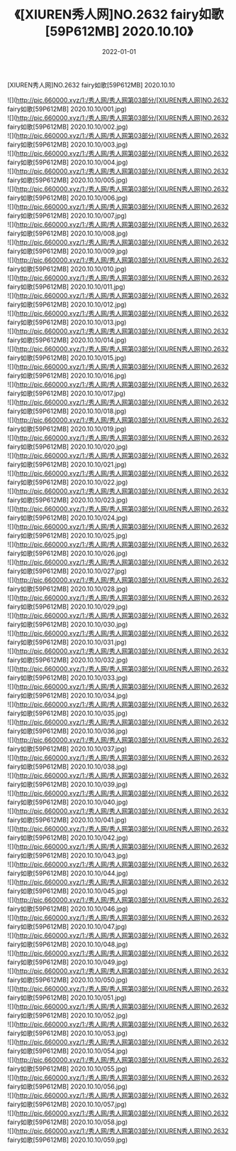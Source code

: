 ﻿---
layout: post
title:  《[XIUREN秀人网]NO.2632 fairy如歌[59P612MB] 2020.10.10》
date:   2022-01-01
img: http://pic.660000.xyz/1:/秀人网/秀人网第03部分/[XIUREN秀人网]NO.2632 fairy如歌[59P612MB] 2020.10.10/000.jpg
categories: [美女, 清纯, 唯美]
---

[XIUREN秀人网]NO.2632 fairy如歌[59P612MB] 2020.10.10

 ![](http://pic.660000.xyz/1:/秀人网/秀人网第03部分/[XIUREN秀人网]NO.2632 fairy如歌[59P612MB] 2020.10.10/001.jpg) <br>![](http://pic.660000.xyz/1:/秀人网/秀人网第03部分/[XIUREN秀人网]NO.2632 fairy如歌[59P612MB] 2020.10.10/002.jpg) <br>![](http://pic.660000.xyz/1:/秀人网/秀人网第03部分/[XIUREN秀人网]NO.2632 fairy如歌[59P612MB] 2020.10.10/003.jpg) <br>![](http://pic.660000.xyz/1:/秀人网/秀人网第03部分/[XIUREN秀人网]NO.2632 fairy如歌[59P612MB] 2020.10.10/004.jpg) <br>![](http://pic.660000.xyz/1:/秀人网/秀人网第03部分/[XIUREN秀人网]NO.2632 fairy如歌[59P612MB] 2020.10.10/005.jpg) <br>![](http://pic.660000.xyz/1:/秀人网/秀人网第03部分/[XIUREN秀人网]NO.2632 fairy如歌[59P612MB] 2020.10.10/006.jpg) <br>![](http://pic.660000.xyz/1:/秀人网/秀人网第03部分/[XIUREN秀人网]NO.2632 fairy如歌[59P612MB] 2020.10.10/007.jpg) <br>![](http://pic.660000.xyz/1:/秀人网/秀人网第03部分/[XIUREN秀人网]NO.2632 fairy如歌[59P612MB] 2020.10.10/008.jpg) <br>![](http://pic.660000.xyz/1:/秀人网/秀人网第03部分/[XIUREN秀人网]NO.2632 fairy如歌[59P612MB] 2020.10.10/009.jpg) <br>![](http://pic.660000.xyz/1:/秀人网/秀人网第03部分/[XIUREN秀人网]NO.2632 fairy如歌[59P612MB] 2020.10.10/010.jpg) <br>![](http://pic.660000.xyz/1:/秀人网/秀人网第03部分/[XIUREN秀人网]NO.2632 fairy如歌[59P612MB] 2020.10.10/011.jpg) <br>![](http://pic.660000.xyz/1:/秀人网/秀人网第03部分/[XIUREN秀人网]NO.2632 fairy如歌[59P612MB] 2020.10.10/012.jpg) <br>![](http://pic.660000.xyz/1:/秀人网/秀人网第03部分/[XIUREN秀人网]NO.2632 fairy如歌[59P612MB] 2020.10.10/013.jpg) <br>![](http://pic.660000.xyz/1:/秀人网/秀人网第03部分/[XIUREN秀人网]NO.2632 fairy如歌[59P612MB] 2020.10.10/014.jpg) <br>![](http://pic.660000.xyz/1:/秀人网/秀人网第03部分/[XIUREN秀人网]NO.2632 fairy如歌[59P612MB] 2020.10.10/015.jpg) <br>![](http://pic.660000.xyz/1:/秀人网/秀人网第03部分/[XIUREN秀人网]NO.2632 fairy如歌[59P612MB] 2020.10.10/016.jpg) <br>![](http://pic.660000.xyz/1:/秀人网/秀人网第03部分/[XIUREN秀人网]NO.2632 fairy如歌[59P612MB] 2020.10.10/017.jpg) <br>![](http://pic.660000.xyz/1:/秀人网/秀人网第03部分/[XIUREN秀人网]NO.2632 fairy如歌[59P612MB] 2020.10.10/018.jpg) <br>![](http://pic.660000.xyz/1:/秀人网/秀人网第03部分/[XIUREN秀人网]NO.2632 fairy如歌[59P612MB] 2020.10.10/019.jpg) <br>![](http://pic.660000.xyz/1:/秀人网/秀人网第03部分/[XIUREN秀人网]NO.2632 fairy如歌[59P612MB] 2020.10.10/020.jpg) <br>![](http://pic.660000.xyz/1:/秀人网/秀人网第03部分/[XIUREN秀人网]NO.2632 fairy如歌[59P612MB] 2020.10.10/021.jpg) <br>![](http://pic.660000.xyz/1:/秀人网/秀人网第03部分/[XIUREN秀人网]NO.2632 fairy如歌[59P612MB] 2020.10.10/022.jpg) <br>![](http://pic.660000.xyz/1:/秀人网/秀人网第03部分/[XIUREN秀人网]NO.2632 fairy如歌[59P612MB] 2020.10.10/023.jpg) <br>![](http://pic.660000.xyz/1:/秀人网/秀人网第03部分/[XIUREN秀人网]NO.2632 fairy如歌[59P612MB] 2020.10.10/024.jpg) <br>![](http://pic.660000.xyz/1:/秀人网/秀人网第03部分/[XIUREN秀人网]NO.2632 fairy如歌[59P612MB] 2020.10.10/025.jpg) <br>![](http://pic.660000.xyz/1:/秀人网/秀人网第03部分/[XIUREN秀人网]NO.2632 fairy如歌[59P612MB] 2020.10.10/026.jpg) <br>![](http://pic.660000.xyz/1:/秀人网/秀人网第03部分/[XIUREN秀人网]NO.2632 fairy如歌[59P612MB] 2020.10.10/027.jpg) <br>![](http://pic.660000.xyz/1:/秀人网/秀人网第03部分/[XIUREN秀人网]NO.2632 fairy如歌[59P612MB] 2020.10.10/028.jpg) <br>![](http://pic.660000.xyz/1:/秀人网/秀人网第03部分/[XIUREN秀人网]NO.2632 fairy如歌[59P612MB] 2020.10.10/029.jpg) <br>![](http://pic.660000.xyz/1:/秀人网/秀人网第03部分/[XIUREN秀人网]NO.2632 fairy如歌[59P612MB] 2020.10.10/030.jpg) <br>![](http://pic.660000.xyz/1:/秀人网/秀人网第03部分/[XIUREN秀人网]NO.2632 fairy如歌[59P612MB] 2020.10.10/031.jpg) <br>![](http://pic.660000.xyz/1:/秀人网/秀人网第03部分/[XIUREN秀人网]NO.2632 fairy如歌[59P612MB] 2020.10.10/032.jpg) <br>![](http://pic.660000.xyz/1:/秀人网/秀人网第03部分/[XIUREN秀人网]NO.2632 fairy如歌[59P612MB] 2020.10.10/033.jpg) <br>![](http://pic.660000.xyz/1:/秀人网/秀人网第03部分/[XIUREN秀人网]NO.2632 fairy如歌[59P612MB] 2020.10.10/034.jpg) <br>![](http://pic.660000.xyz/1:/秀人网/秀人网第03部分/[XIUREN秀人网]NO.2632 fairy如歌[59P612MB] 2020.10.10/035.jpg) <br>![](http://pic.660000.xyz/1:/秀人网/秀人网第03部分/[XIUREN秀人网]NO.2632 fairy如歌[59P612MB] 2020.10.10/036.jpg) <br>![](http://pic.660000.xyz/1:/秀人网/秀人网第03部分/[XIUREN秀人网]NO.2632 fairy如歌[59P612MB] 2020.10.10/037.jpg) <br>![](http://pic.660000.xyz/1:/秀人网/秀人网第03部分/[XIUREN秀人网]NO.2632 fairy如歌[59P612MB] 2020.10.10/038.jpg) <br>![](http://pic.660000.xyz/1:/秀人网/秀人网第03部分/[XIUREN秀人网]NO.2632 fairy如歌[59P612MB] 2020.10.10/039.jpg) <br>![](http://pic.660000.xyz/1:/秀人网/秀人网第03部分/[XIUREN秀人网]NO.2632 fairy如歌[59P612MB] 2020.10.10/040.jpg) <br>![](http://pic.660000.xyz/1:/秀人网/秀人网第03部分/[XIUREN秀人网]NO.2632 fairy如歌[59P612MB] 2020.10.10/041.jpg) <br>![](http://pic.660000.xyz/1:/秀人网/秀人网第03部分/[XIUREN秀人网]NO.2632 fairy如歌[59P612MB] 2020.10.10/042.jpg) <br>![](http://pic.660000.xyz/1:/秀人网/秀人网第03部分/[XIUREN秀人网]NO.2632 fairy如歌[59P612MB] 2020.10.10/043.jpg) <br>![](http://pic.660000.xyz/1:/秀人网/秀人网第03部分/[XIUREN秀人网]NO.2632 fairy如歌[59P612MB] 2020.10.10/044.jpg) <br>![](http://pic.660000.xyz/1:/秀人网/秀人网第03部分/[XIUREN秀人网]NO.2632 fairy如歌[59P612MB] 2020.10.10/045.jpg) <br>![](http://pic.660000.xyz/1:/秀人网/秀人网第03部分/[XIUREN秀人网]NO.2632 fairy如歌[59P612MB] 2020.10.10/046.jpg) <br>![](http://pic.660000.xyz/1:/秀人网/秀人网第03部分/[XIUREN秀人网]NO.2632 fairy如歌[59P612MB] 2020.10.10/047.jpg) <br>![](http://pic.660000.xyz/1:/秀人网/秀人网第03部分/[XIUREN秀人网]NO.2632 fairy如歌[59P612MB] 2020.10.10/048.jpg) <br>![](http://pic.660000.xyz/1:/秀人网/秀人网第03部分/[XIUREN秀人网]NO.2632 fairy如歌[59P612MB] 2020.10.10/049.jpg) <br>![](http://pic.660000.xyz/1:/秀人网/秀人网第03部分/[XIUREN秀人网]NO.2632 fairy如歌[59P612MB] 2020.10.10/050.jpg) <br>![](http://pic.660000.xyz/1:/秀人网/秀人网第03部分/[XIUREN秀人网]NO.2632 fairy如歌[59P612MB] 2020.10.10/051.jpg) <br>![](http://pic.660000.xyz/1:/秀人网/秀人网第03部分/[XIUREN秀人网]NO.2632 fairy如歌[59P612MB] 2020.10.10/052.jpg) <br>![](http://pic.660000.xyz/1:/秀人网/秀人网第03部分/[XIUREN秀人网]NO.2632 fairy如歌[59P612MB] 2020.10.10/053.jpg) <br>![](http://pic.660000.xyz/1:/秀人网/秀人网第03部分/[XIUREN秀人网]NO.2632 fairy如歌[59P612MB] 2020.10.10/054.jpg) <br>![](http://pic.660000.xyz/1:/秀人网/秀人网第03部分/[XIUREN秀人网]NO.2632 fairy如歌[59P612MB] 2020.10.10/055.jpg) <br>![](http://pic.660000.xyz/1:/秀人网/秀人网第03部分/[XIUREN秀人网]NO.2632 fairy如歌[59P612MB] 2020.10.10/056.jpg) <br>![](http://pic.660000.xyz/1:/秀人网/秀人网第03部分/[XIUREN秀人网]NO.2632 fairy如歌[59P612MB] 2020.10.10/057.jpg) <br>![](http://pic.660000.xyz/1:/秀人网/秀人网第03部分/[XIUREN秀人网]NO.2632 fairy如歌[59P612MB] 2020.10.10/058.jpg) <br>![](http://pic.660000.xyz/1:/秀人网/秀人网第03部分/[XIUREN秀人网]NO.2632 fairy如歌[59P612MB] 2020.10.10/059.jpg) <br>